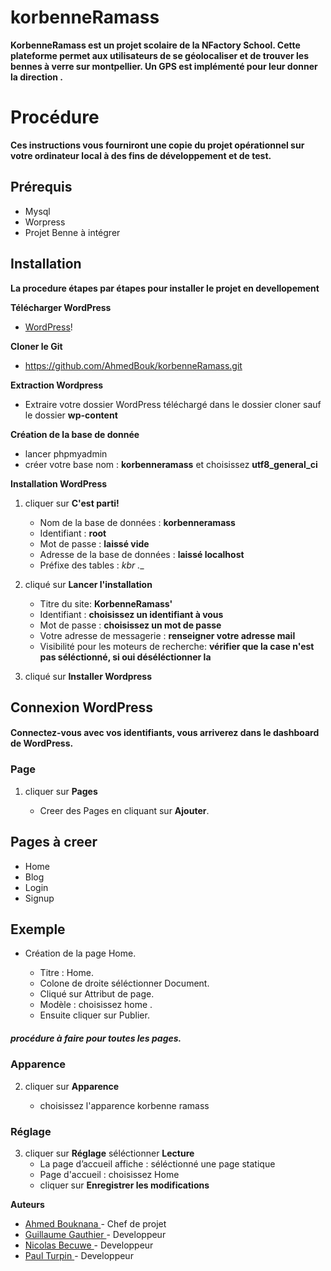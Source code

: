 # korbenneRamass

__KorbenneRamass est un projet scolaire de la NFactory School. Cette plateforme permet aux utilisateurs de se géolocaliser et de trouver les bennes à verre sur montpellier. Un GPS est implémenté pour leur donner la direction .__

# Procédure

__Ces instructions vous fourniront une copie du projet opérationnel sur votre ordinateur local à des fins de développement et de test.__

## Prérequis
*  Mysql
* Worpress
* Projet Benne à intégrer

## Installation

__La procedure étapes par étapes pour installer le projet en devellopement__

__Télécharger WordPress__

* [WordPress](https://fr.wordpress.org/)!

__Cloner le Git__

* https://github.com/AhmedBouk/korbenneRamass.git

__Extraction Wordpress__

* Extraire votre dossier WordPress téléchargé dans le dossier cloner sauf le dossier __wp-content__

__Création de la base de donnée__

* lancer phpmyadmin
* créer votre base nom : __korbenneramass__ et choisissez __utf8_general_ci__

__Installation WordPress__ 

1. cliquer sur __C'est parti!__

    * Nom de la base de données : __korbenneramass__              
    * Identifiant : __root__                                 
    * Mot de passe : __laissé vide__    
    * Adresse de la base de données : __laissé localhost__    
    * Préfixe des tables : __kbr_ .__   

2. cliqué sur __Lancer l'installation__   

    * Titre du site: __KorbenneRamass'__    
    * Identifiant : __choisissez un identifiant à vous__    
    * Mot de passe : __choisissez un mot de passe__    
    * Votre adresse de messagerie : __renseigner votre adresse mail__    
    * Visibilité pour les moteurs de recherche: __vérifier que la case n'est pas séléctionné, si oui déséléctionner la__    

3. cliqué sur __Installer Wordpress__   

## __Connexion WordPress__    
    
#### Connectez-vous avec vos identifiants, vous arriverez dans le dashboard de WordPress.    

### Page

1. cliquer sur __Pages__    

    * Creer des Pages en cliquant sur __Ajouter__.   
    
## __Pages à creer__   

* Home    
* Blog   
* Login  
* Signup  

## __Exemple__     

* Création de la page Home.      

    * Titre : Home.     
    * Colone de droite séléctionner Document.    
    * Cliqué sur Attribut de page.    
    * Modèle : choisissez home .    
    * Ensuite cliquer sur Publier.    

##### procédure à faire pour toutes les pages.

### Apparence

2. cliquer sur __Apparence__  

    * choisissez l'apparence korbenne ramass 

### Réglage

3. cliquer sur __Réglage__  séléctionner __Lecture__
    * La page d’accueil affiche : séléctionné une page statique 
    * Page d'accueil : choisissez Home
    * cliquer sur __Enregistrer les modifications__


__Auteurs__


* [Ahmed Bouknana ](https://github.com/AhmedBouk) - Chef de projet
* [Guillaume Gauthier ](https://github.com/gauthierguillaume) - Developpeur
* [Nicolas Becuwe ](https://github.com/NikoFLK) - Developpeur
* [Paul Turpin ](https://github.com/Druxys) - Developpeur